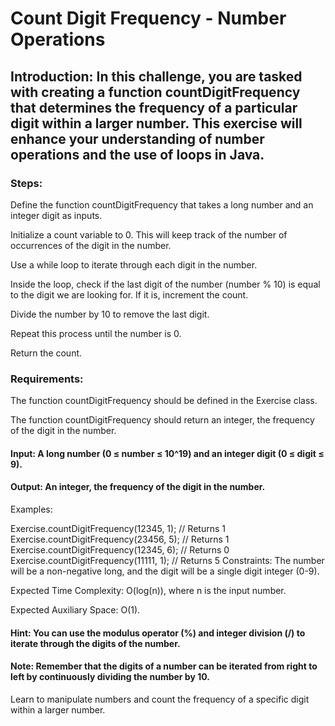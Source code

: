 # Count Digit Frequency - Number Operations
## Introduction: In this challenge, you are tasked with creating a function countDigitFrequency that determines the frequency of a particular digit within a larger number. This exercise will enhance your understanding of number operations and the use of loops in Java.

### Steps:

Define the function countDigitFrequency that takes a long number and an integer digit as inputs.

Initialize a count variable to 0. This will keep track of the number of occurrences of the digit in the number.

Use a while loop to iterate through each digit in the number.

Inside the loop, check if the last digit of the number (number % 10) is equal to the digit we are looking for. If it is, increment the count.

Divide the number by 10 to remove the last digit.

Repeat this process until the number is 0.

Return the count.

### Requirements:

The function countDigitFrequency should be defined in the Exercise class.

The function countDigitFrequency should return an integer, the frequency of the digit in the number.

#### Input: A long number (0 ≤ number ≤ 10^19) and an integer digit (0 ≤ digit ≤ 9).

#### Output: An integer, the frequency of the digit in the number.

Examples:

Exercise.countDigitFrequency(12345, 1); // Returns 1
Exercise.countDigitFrequency(23456, 5); // Returns 1
Exercise.countDigitFrequency(12345, 6); // Returns 0
Exercise.countDigitFrequency(11111, 1); // Returns 5
Constraints: The number will be a non-negative long, and the digit will be a single digit integer (0-9).

Expected Time Complexity: O(log(n)), where n is the input number.

Expected Auxiliary Space: O(1).

#### Hint: You can use the modulus operator (%) and integer division (/) to iterate through the digits of the number.

#### Note: Remember that the digits of a number can be iterated from right to left by continuously dividing the number by 10.

Learn to manipulate numbers and count the frequency of a specific digit within a larger number.

